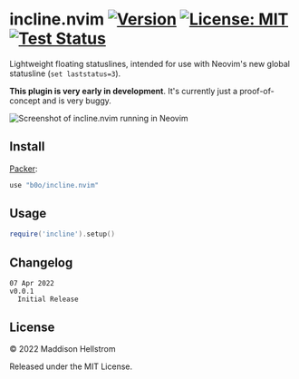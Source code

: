 # incline.nvim [![Version](https://img.shields.io/github/v/tag/b0o/incline.nvim?style=flat&color=yellow&label=version&sort=semver)](https://github.com/b0o/incline.nvim/releases) [![License: MIT](https://img.shields.io/github/license/b0o/incline.nvim?style=flat&color=green)](https://mit-license.org) [![Test Status](https://img.shields.io/github/workflow/status/b0o/incline.nvim/test?label=tests)](https://github.com/b0o/incline.nvim/actions/workflows/test.yaml)

Lightweight floating statuslines, intended for use with Neovim's new global statusline (`set laststatus=3`).

**This plugin is very early in development**. It's currently just a proof-of-concept and is very buggy.

![Screenshot of incline.nvim running in Neovim](https://user-images.githubusercontent.com/21299126/162370562-18dbf6d1-de3f-40a8-ae3e-bbf528cacdb1.png)

## Install

[Packer](https://github.com/wbthomason/packer.nvim):

```lua
use "b0o/incline.nvim"
```

## Usage

```lua
require('incline').setup()
```

## Changelog

```
07 Apr 2022                                                             v0.0.1
  Initial Release
```

## License

&copy; 2022 Maddison Hellstrom

Released under the MIT License.
